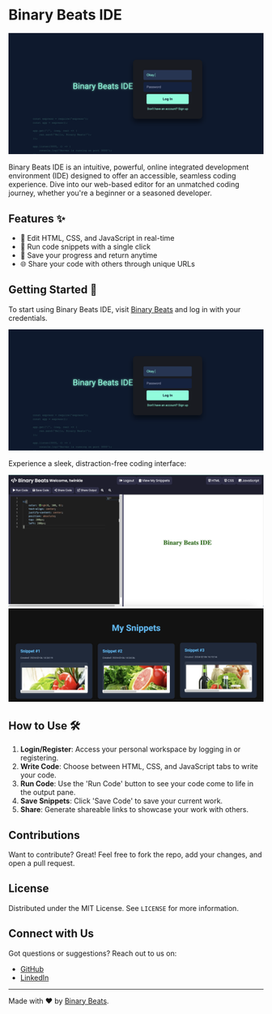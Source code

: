 # Binary Beats IDE

![IDE Screenshot](login.png)

Binary Beats IDE is an intuitive, powerful, online integrated development environment (IDE) designed to offer an accessible, seamless coding experience. Dive into our web-based editor for an unmatched coding journey, whether you're a beginner or a seasoned developer.

## Features ✨

- 📝 Edit HTML, CSS, and JavaScript in real-time
- 🚀 Run code snippets with a single click
- 💾 Save your progress and return anytime
- 🌐 Share your code with others through unique URLs

## Getting Started 🚀

To start using Binary Beats IDE, visit [Binary Beats](https://codesage.pythonanywhere.com) and log in with your credentials.

![Login Page Screenshot](login.png)

Experience a sleek, distraction-free coding interface:

![Editor Screenshot](homepage.png)
![View My Snippets](saves.png)

## How to Use 🛠️

1. **Login/Register**: Access your personal workspace by logging in or registering.
2. **Write Code**: Choose between HTML, CSS, and JavaScript tabs to write your code.
3. **Run Code**: Use the 'Run Code' button to see your code come to life in the output pane.
4. **Save Snippets**: Click 'Save Code' to save your current work.
5. **Share**: Generate shareable links to showcase your work with others.

## Contributions

Want to contribute? Great! Feel free to fork the repo, add your changes, and open a pull request.

## License

Distributed under the MIT License. See `LICENSE` for more information.

## Connect with Us

Got questions or suggestions? Reach out to us on:

- [GitHub](https://github.com/mhridoy/Binary-Beats-IDE)
- [LinkedIn](https://linkedin.com/in/mhridoy)

---

Made with ❤️ by [Binary Beats](https://codesage.pythonanywhere.com).
